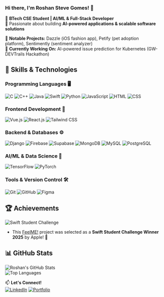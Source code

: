 ### Hi there, I'm Roshan Steve Gomes! 👋



🚀 **BTech CSE Student | AI/ML & Full-Stack Developer**  
🎯 Passionate about building **AI-powered applications & scalable software solutions**  

🔹 **Notable Projects:** Dazzle (iOS fashion app), Petify (pet adoption platform), Sentimently (sentiment analyzer)  
🔹 **Currently Working On:** AI-powered issue prediction for Kubernetes (GW-DEVTrails Hackathon)  

## 🚀 Skills & Technologies 

###  **Programming Languages**  🖥️  
![C](https://skillicons.dev/icons?i=c)  ![C++](https://skillicons.dev/icons?i=cpp)  ![Java](https://skillicons.dev/icons?i=java)  ![Swift](https://skillicons.dev/icons?i=swift)  ![Python](https://skillicons.dev/icons?i=python)  ![JavaScript](https://skillicons.dev/icons?i=js)  ![HTML](https://skillicons.dev/icons?i=html)  ![CSS](https://skillicons.dev/icons?i=css)  

###  **Frontend Development** 🎨 
![Vue.js](https://skillicons.dev/icons?i=vue)  ![React.js](https://skillicons.dev/icons?i=react)  ![Tailwind CSS](https://skillicons.dev/icons?i=tailwind)  

### **Backend & Databases**  ⚙️ 
![Django](https://skillicons.dev/icons?i=django)  ![Firebase](https://skillicons.dev/icons?i=firebase)  ![Supabase](https://skillicons.dev/icons?i=supabase)  ![MongoDB](https://skillicons.dev/icons?i=mongodb)  ![MySQL](https://skillicons.dev/icons?i=mysql)  ![PostgreSQL](https://skillicons.dev/icons?i=postgresql)  

###  **AI/ML & Data Science** 🤖 
![TensorFlow](https://skillicons.dev/icons?i=tensorflow)  ![PyTorch](https://skillicons.dev/icons?i=pytorch)  

###  **Tools & Version Control**  🛠️
![Git](https://skillicons.dev/icons?i=git)  ![GitHub](https://skillicons.dev/icons?i=github)  ![Figma](https://skillicons.dev/icons?i=figma)  


## 🏆 Achievements
![Swift Student Challenge](https://img.shields.io/badge/Swift%20Student%20Challenge%20Winner'25-1C1C1E?style=for-the-badge&logo=swift&logoColor=FC6D26&labelColor=FFFFFF)
- This [FeelME!](https://github.com/roshangomes/FeelME) project was selected as a **Swift Student Challenge Winner 2025** by Apple! 🎉



## 📊 GitHub Stats  
![Roshan's GitHub Stats](https://github-readme-stats.vercel.app/api?username=RoshanGomes&show_icons=true&theme=radical)  
![Top Languages](https://github-readme-stats.vercel.app/api/top-langs/?username=RoshanGomes&layout=compact&theme=radical)  








📫 **Let's Connect!**  
[![LinkedIn](https://skillicons.dev/icons?i=linkedin)](https://www.linkedin.com/in/roshan-gomes/)  [![Portfolio](https://img.shields.io/badge/Portfolio-Website-brightgreen)](https://roshangomes.webflow.io/)  
